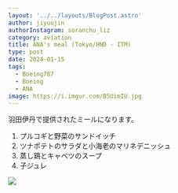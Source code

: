 ```yaml
---
layout: '../../layouts/BlogPost.astro'
author: jiyuujin
authorInstagram: soranchu_liz
category: aviation
title: ANA's meal (Tokyo/HND - ITM)
type: post
date: 2024-01-15
tags:
  - Boeing787
  - Boeing
  - ANA
image: https://i.imgur.com/B5UimIU.jpg
---
```


羽田伊丹で提供されたミールになります。

1. プルコギと野菜のサンドイッチ
2. ツナポテトのサラダと小海老のマリネデニッシュ
3. 蒸し鶏とキャベツのスープ
4. 子ジュレ

![](/assets/img/20240115/kinaishoku.JPG)
